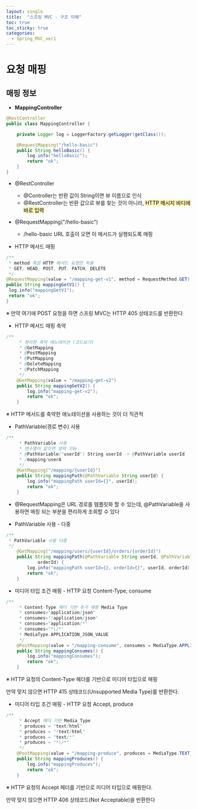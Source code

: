 ```yaml
---
layout: single
title:  "스프링 MVC - 구조 이해"
toc: true
toc_sticky: true
categories:
  - Spring_MVC_ver1
---
```


#  요청 매핑



## 매핑 정보



- **MappingController**

```java
@RestController
public class MappingController {

    private Logger log = LoggerFactory.getLogger(getClass());

    @RequestMapping("/hello-basic")
    public String helloBasic() {
        log.info("helloBasic");
        return "ok";
    }
}
```

- @RestController
  - @Controller는 반환 값이 String이면 뷰 이름으로 인식
  - @RestController는 반환 값으로 뷰를 찾는 것이 아니라, <mark style='background-color: #fff5b1'>HTTP 메시지 바디에 바로 입력</mark>
- @RequestMapping("/hello-basic")
  - /hello-basic URL 호출이 오면 이 메서드가 실행되도록 매핑



- HTTP 메서드 매핑

```java
/**
 * method 특정 HTTP 메서드 요청만 허용
 * GET, HEAD, POST, PUT, PATCH, DELETE
 */
@RequestMapping(value = "/mapping-get-v1", method = RequestMethod.GET)
public String mappingGetV1() {
 log.info("mappingGetV1");
 return "ok";
}
```

※ 만약 여기에 POST 요청을 하면 스프링 MVC는 HTTP 405 상태코드를 반환한다



- HTTP 메서드 매핑 축약

```java
/**
     * 편리한 축약 애노테이션 (코드보기)
     * @GetMapping
     * @PostMapping
     * @PutMapping
     * @DeleteMapping
     * @PatchMapping
     */
    @GetMapping(value = "/mapping-get-v2")
    public String mappingGetV2() {
        log.info("mapping-get-v2");
        return "ok";
    }
```

※ HTTP 메서드를 축약한 애노테이션을 사용하는 것이 더 직관적



- PathVariable(경로 변수) 사용

```java
/**
     * PathVariable 사용
     * 변수명이 같으면 생략 가능
     * @PathVariable("userId") String userId -> @PathVariable userId
     * /mapping/userA
     */
    @GetMapping("/mapping/{userId}")
    public String mappingPath(@PathVariable String userId) {
        log.info("mappingPath userId={}", userId);
        return "ok";
    }
```

- @RequestMapping은 URL 경로를 템플릿화 할 수 있는데, @PathVariable을 사용하면 매칭 되는 부분을 편리하게 조회할 수 있다



- PathVariable 사용 - 다중

```java
/**
 * PathVariable 사용 다중
 */
    @GetMapping("/mapping/users/{userId}/orders/{orderId}")
    public String mappingPath(@PathVariable String userId, @PathVariable Long
            orderId) {
        log.info("mappingPath userId={}, orderId={}", userId, orderId);
        return "ok";
    }
```



- 미디어 타입 조건 매핑 - HTTP 요청 Content-Type, consume

```java
/**
     * Content-Type 헤더 기반 추가 매핑 Media Type
     * consumes="application/json"
     * consumes="!application/json"
     * consumes="application/*"
     * consumes="*\/*"
     * MediaType.APPLICATION_JSON_VALUE
     */
    @PostMapping(value = "/mapping-consume", consumes = MediaType.APPLICATION_JSON_VALUE)
    public String mappingConsumes() {
        log.info("mappingConsumes");
        return "ok";
    }
```

※ HTTP 요청의 Content-Type 헤더를 기반으로 미디어 타입으로 매핑

만약 맞지 않으면 HTTP 415 상태코드(Unsupported Media Type)를 반환한다. 



- 미디어 타입 조건 매핑 - HTTP 요청 Accept, produce

```java
/**
     * Accept 헤더 기반 Media Type
     * produces = "text/html"
     * produces = "!text/html"
     * produces = "text/*"
     * produces = "*\/*"
     */
    @PostMapping(value = "/mapping-produce", produces = MediaType.TEXT_HTML_VALUE)
    public String mappingProduces() {
        log.info("mappingProduces");
        return "ok";
    }
```

※ HTTP 요청의 Accept 헤더를 기반으로 미디어 타입으로 매핑한다. 

만약 맞지 않으면 HTTP 406 상태코드(Not Acceptable)을 반환한다
